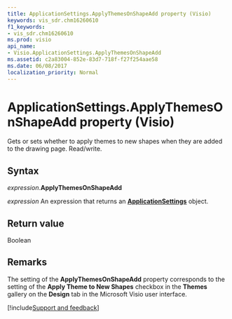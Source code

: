 ```yaml
---
title: ApplicationSettings.ApplyThemesOnShapeAdd property (Visio)
keywords: vis_sdr.chm16260610
f1_keywords:
- vis_sdr.chm16260610
ms.prod: visio
api_name:
- Visio.ApplicationSettings.ApplyThemesOnShapeAdd
ms.assetid: c2a83004-852e-83d7-718f-f27f254aae58
ms.date: 06/08/2017
localization_priority: Normal
---
```



# ApplicationSettings.ApplyThemesOnShapeAdd property (Visio)

Gets or sets whether to apply themes to new shapes when they are added to the drawing page. Read/write.


## Syntax

_expression_.**ApplyThemesOnShapeAdd**

_expression_ An expression that returns an **[ApplicationSettings](Visio.ApplicationSettings.md)** object.


## Return value

Boolean


## Remarks

The setting of the **ApplyThemesOnShapeAdd** property corresponds to the setting of the **Apply Theme to New Shapes** checkbox in the **Themes** gallery on the **Design** tab in the Microsoft Visio user interface.

[!include[Support and feedback](~/includes/feedback-boilerplate.md)]